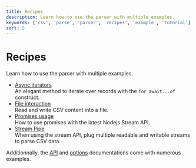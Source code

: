 ```yaml
---
title: Recipes
description: Learn how to use the parser with multiple examples.
keywords: ['csv', 'parse', 'parser', 'recipes', 'example', 'tutorial']
sort: 5
---
```


# Recipes

Learn how to use the parser with multiple examples.

* [Async iterators](/parse/recipes/async_iterator/)   
  An elegant method to iterate over records with the `for await...of` construct.
* [File interaction](/parse/recipes/file_interaction/)   
  Read and write CSV content into a file.
* [Promises usage](/parse/recipes/promises/)   
  How to use promises with the latest Nodejs Stream API.
* [Stream Pipe](/parse/recipes/stream_pipe/)   
  When using the stream API, plug multiple readable and writable streams to parse CSV data.
  
Additionnally, the [API](/parse/api/) and [options](/parse/options/) documentations come with numerous examples.
